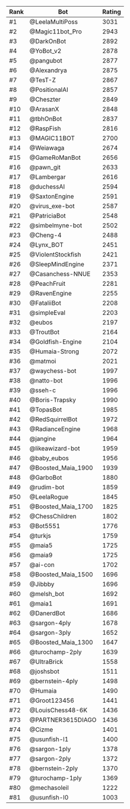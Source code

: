 Rank|Bot|Rating
---|---|---
#1|@LeelaMultiPoss|3031
#2|@Magic11bot_Pro|2943
#3|@DarkOnBot|2892
#4|@YoBot_v2|2878
#5|@pangubot|2877
#6|@Alexandrya|2875
#7|@TesT-Z|2867
#8|@PositionalAI|2857
#9|@Cheszter|2849
#10|@ArasanX|2848
#11|@tbhOnBot|2837
#12|@RaspFish|2816
#13|@MAGIC11BOT|2700
#14|@Weiawaga|2674
#15|@GameRoManBot|2656
#16|@pawn_git|2633
#17|@Lambergar|2616
#18|@duchessAI|2594
#19|@SaxtonEngine|2591
#20|@virus_exe-bot|2587
#21|@PatriciaBot|2548
#22|@simbelmyne-bot|2502
#23|@Cheng-4|2488
#24|@Lynx_BOT|2451
#25|@ViolentStockfish|2421
#26|@SleepMindEngine|2371
#27|@Casanchess-NNUE|2353
#28|@PeachFruit|2281
#29|@RavenEngine|2255
#30|@FataliiBot|2208
#31|@simpleEval|2203
#32|@eubos|2197
#33|@TroutBot|2164
#34|@Goldfish-Engine|2104
#35|@Humaia-Strong|2072
#36|@matmoi|2021
#37|@waychess-bot|1997
#38|@natto-bot|1996
#39|@sseh-c|1996
#40|@Boris-Trapsky|1990
#41|@TopasBot|1985
#42|@RedSquirrelBot|1972
#43|@RadianceEngine|1968
#44|@jangine|1964
#45|@likeawizard-bot|1959
#46|@baby_eubos|1956
#47|@Boosted_Maia_1900|1939
#48|@GarboBot|1880
#49|@rudim-bot|1859
#50|@LeelaRogue|1845
#51|@Boosted_Maia_1700|1825
#52|@ChessChildren|1802
#53|@Bot5551|1776
#54|@turkjs|1759
#55|@maia5|1725
#56|@maia9|1725
#57|@ai-con|1702
#58|@Boosted_Maia_1500|1696
#59|@Jibbby|1696
#60|@melsh_bot|1692
#61|@maia1|1691
#62|@DanerdBot|1686
#63|@sargon-4ply|1678
#64|@sargon-3ply|1652
#65|@Boosted_Maia_1300|1647
#66|@turochamp-2ply|1639
#67|@UltraBrick|1558
#68|@joshsbot|1511
#69|@bernstein-4ply|1498
#70|@Humaia|1490
#71|@Groot123456|1441
#72|@LouisChess48-6K|1436
#73|@PARTNER3615DIAGO|1436
#74|@Cizme|1401
#75|@usunfish-l1|1400
#76|@sargon-1ply|1378
#77|@sargon-2ply|1372
#78|@bernstein-2ply|1370
#79|@turochamp-1ply|1369
#80|@mechasoleil|1222
#81|@usunfish-l0|1003
